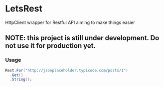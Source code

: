 # LetsRest
HttpClient wrapper for Restful API aiming to make things easier

## NOTE: this project is still under development. Do not use it for production yet.

### Usage
```c#
Rest.For("http://jsonplaceholder.typicode.com/posts/1")
  .Get()
  .String();
```
